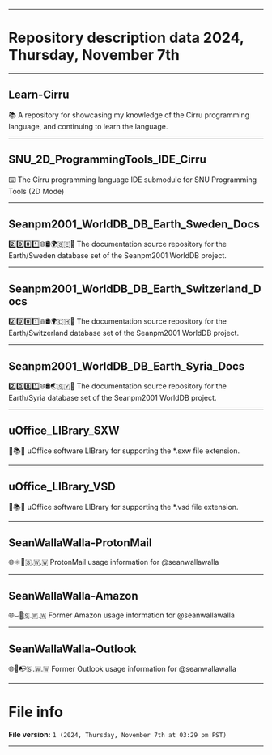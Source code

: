 
***

# Repository description data 2024, Thursday, November 7th

---

## Learn-Cirru

📚️ A repository for showcasing my knowledge of the Cirru programming language, and continuing to learn the language. 

---

## SNU_2D_ProgrammingTools_IDE_Cirru

⌨️ The Cirru programming language IDE submodule for SNU Programming Tools (2D Mode)

---

## Seanpm2001_WorldDB_DB_Earth_Sweden_Docs

2️⃣️0️⃣️0️⃣️1️⃣️🌐️🛢️🌍️🇸🇪️📖️ The documentation source repository for the Earth/Sweden database set of the Seanpm2001 WorldDB project. 

---

## Seanpm2001_WorldDB_DB_Earth_Switzerland_Docs

2️⃣️0️⃣️0️⃣️1️⃣️🌐️🛢️🌍️🇨🇭️📖️ The documentation source repository for the Earth/Switzerland database set of the Seanpm2001 WorldDB project. 

---

## Seanpm2001_WorldDB_DB_Earth_Syria_Docs

2️⃣️0️⃣️0️⃣️1️⃣️🌐️🛢️🌏️🇸🇾️📖️ The documentation source repository for the Earth/Syria database set of the Seanpm2001 WorldDB project. 

---

## uOffice_LIBrary_SXW

📙️📚️💾️ uOffice software LIBrary for supporting the *.sxw file extension.

---

## uOffice_LIBrary_VSD

📙️📚️💾️ uOffice software LIBrary for supporting the *.vsd file extension.

---

## SeanWallaWalla-ProtonMail

🌐️⚛️📧️🇸.🇼.🇼 ProtonMail usage information for @seanwallawalla

---

## SeanWallaWalla-Amazon

🌐️⌣🛒️🇸.🇼.🇼 Former Amazon usage information for @seanwallawalla

---

## SeanWallaWalla-Outlook

🌐️📧️📭️🇸.🇼.🇼 Former Outlook usage information for @seanwallawalla

***

# File info

**File version:** `1 (2024, Thursday, November 7th at 03:29 pm PST)`

***

